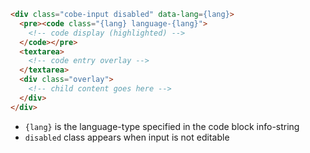 
```html label="Structure"
<div class="cobe-input disabled" data-lang={lang}>
  <pre><code class="{lang} language-{lang}">
    <!-- code display (highlighted) -->
  </code></pre>
  <textarea>
    <!-- code entry overlay -->
  </textarea>           
  <div class="overlay">
    <!-- child content goes here -->
  </div>  
</div>
```

- `{lang}` is the language-type specified in the code block info-string
- `disabled` class appears when input is not editable
